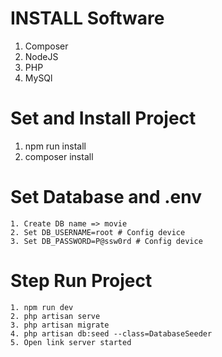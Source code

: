 # INSTALL Software
   1. Composer
   2. NodeJS
   3. PHP
   4. MySQl


# Set and Install Project
   1. npm run install
   2. composer install


# Set Database and .env
    1. Create DB name => movie
    2. Set DB_USERNAME=root # Config device
    3. Set DB_PASSWORD=P@ssw0rd # Config device


# Step Run Project
    1. npm run dev
    2. php artisan serve
    3. php artisan migrate
    4. php artisan db:seed --class=DatabaseSeeder
    5. Open link server started
